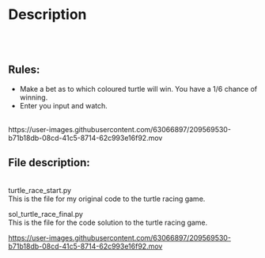 # Description
</br>
</br>

## Rules:
- Make a bet as to which coloured turtle will win. You have a 1/6 chance of winning.
- Enter you input and watch.
</br>
https://user-images.githubusercontent.com/63066897/209569530-b71b18db-08cd-41c5-8714-62c993e16f92.mov

## File description:
</br>
turtle_race_start.py 
</br>
This is the file for my original code to the turtle racing game.
</br>

sol_turtle_race_final.py
</br>
This is the file for the code solution to the turtle racing game.


https://user-images.githubusercontent.com/63066897/209569530-b71b18db-08cd-41c5-8714-62c993e16f92.mov


